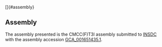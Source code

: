 []{#assembly}

Assembly
--------

The assembly presented is the CMCC(F)T3l assembly submitted to
[INSDC](http://www.insdc.org) with the assembly accession
[GCA\_001651435.1](http://www.ebi.ac.uk/ena/data/view/GCA_001651435.1).

